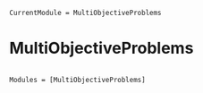 ```@meta
CurrentModule = MultiObjectiveProblems
```

# MultiObjectiveProblems

```@index
```

```@autodocs
Modules = [MultiObjectiveProblems]
```
